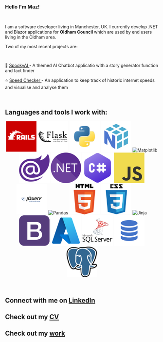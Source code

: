 ### Hello I'm Maz!  

<br>

I am a software developer living in Manchester, UK.
I currently develop .NET and Blazor applications for <strong> Oldham Council </strong> which are used by end users living in the Oldham area. 

Two of my most recent projects are: 

 <br>
  
  🎸 <a href="https://github.com/MazElgonemy/Speed-Checker1"> SpookyAI </a> - A themed AI Chatbot applicatio with a story generator function and fact finder 
  
  ⭐ <a href="https://github.com/MazElgonemy/Paparazzi-ego-booster"> Speed Checker </a> - An application to keep track of historic internet speeds and visualise and analyse them
  
  <br>
  
  ## Languages and tools I work with: 



<p align="center">
  <img src="https://raw.githubusercontent.com/github/explore/main/topics/rails/rails.png" alt="Ruby on Rails" width="100" />
  <img src="https://raw.githubusercontent.com/github/explore/main/topics/flask/flask.png" alt="Flask" width="100" />
  <img src="https://raw.githubusercontent.com/github/explore/main/topics/python/python.png" alt="Python" width="100" />
  <img src="https://raw.githubusercontent.com/github/explore/main/topics/numpy/numpy.png" alt="Numpy" width="100" />
  <img src="https://matplotlib.org/_static/images/logo2.svg" alt="Matplotlib" width="100" />
  <img src="https://raw.githubusercontent.com/github/explore/main/topics/blazor/blazor.png" alt="Blazor" width="100" />
  <img src="https://raw.githubusercontent.com/github/explore/main/topics/dotnet/dotnet.png" alt=".NET 8" width="100" />
  <img src="https://raw.githubusercontent.com/github/explore/main/topics/csharp/csharp.png" alt="C#" width="100" />
  <img src="https://raw.githubusercontent.com/github/explore/main/topics/javascript/javascript.png" alt="JavaScript" width="100" />
  <img src="https://raw.githubusercontent.com/github/explore/main/topics/jquery/jquery.png" alt="JQuery" width="100" />
  <img src="https://raw.githubusercontent.com/github/explore/main/topics/pandas/pandas.png" alt="Pandas" width="100" />
  <img src="https://raw.githubusercontent.com/github/explore/main/topics/html/html.png" alt="HTML" width="100" />
  <img src="https://raw.githubusercontent.com/github/explore/main/topics/css/css.png" alt="CSS" width="100" />
  <img src="https://avatars.githubusercontent.com/u/856437?s=200&v=4" alt="Jinja" width="100" />
  <img src="https://raw.githubusercontent.com/github/explore/main/topics/bootstrap/bootstrap.png" alt="Bootstrap" width="100" />
  <img src="https://raw.githubusercontent.com/github/explore/main/topics/azure/azure.png" alt="Azure" width="100" />
  <img src="https://raw.githubusercontent.com/github/explore/main/topics/sql-server/sql-server.png" alt="Microsoft SQL Server" width="100" />
  <img src="https://raw.githubusercontent.com/github/explore/main/topics/sql/sql.png" alt="SQL" width="100" />
  <img src="https://raw.githubusercontent.com/github/explore/main/topics/postgresql/postgresql.png" alt="PostgreSQL" width="100" />
</p>

   <br> 
   
## Connect with me on <a href="www.linkedin.com/in/mazelgonemy1997" target="_blank"> LinkedIn </a>
## Check out my <a href="https://flowcv.com/resume/ls25iiiq7d" target="_blank">  CV </a>
## Check out my <a href="https://troopl.com/mazelgonemy"> work </a>

<!--
**MazElgonemy/MazElgonemy** is a ✨ _special_ ✨ repository because its `README.md` (this file) appears on your GitHub profile.

Here are some ideas to get you started:

- 🔭 I’m currently working on ...
- 🌱 I’m currently learning ...
- 👯 I’m looking to collaborate on ...
- 🤔 I’m looking for help with ...
- 💬 Ask me about ...
- 📫 How to reach me: ...
- 😄 Pronouns: ...
- ⚡ Fun fact: ...
-->
